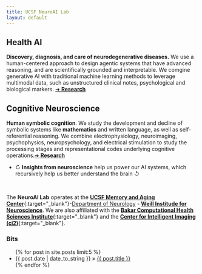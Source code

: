 ```yaml
---
title: UCSF NeuroAI Lab
layout: default
---
```


## Health AI 
**Discovery, diagnosis, and care of neurodegenerative diseases.** We use a human-centered approach to design agentic systems that have advanced reasoning, and are scientifically grounded and interpretable. We comgine generative AI with traditional machine learning methods to leverage multimodal data, such as unstructured clinical notes, psychological and biological markers. [➔ **Research**](/research)

## Cognitive Neuroscience
**Human symbolic cognition**. We study the development and decline of symbolic systems like **mathematics** and written language, as well as self-referential reasoning. We combine electrophysiology, neuroimaging, psychophysics,  neuropsychology, and electrical stimulation to study the processing stages and representational codes underlying cognitive operations.[➔ **Research**](/research)

- ↻ **Insights from neuroscience** help us power our AI systems, which recursively help us better understand the brain ↺


&nbsp;

The **NeuroAI Lab** operates at the [**UCSF Memory and Aging Center**](https://memory.ucsf.edu/){:target="_blank"}-[Department of Neurology](https://neurology.ucsf.edu/) - [**Weill Institude for Neuroscience**](https://weill.ucsf.edu/). We are also affiliated with the [**Bakar Computational Health Sciences Institute**](https://bakarinstitute.ucsf.edu/){:target="_blank"} and the [**Center for Intelligent Imaging (ci2)**](https://c2i2.ucsf.edu/){:target="_blank"}.




### Bits
<ul class="posts">
  {% for post in site.posts limit:5 %}
    <li><span>{{ post.date | date_to_string }}</span> » <a href="{{ post.url }}" title="{{ post.title }}">{{ post.title }}</a></li>
  {% endfor %}
</ul>


